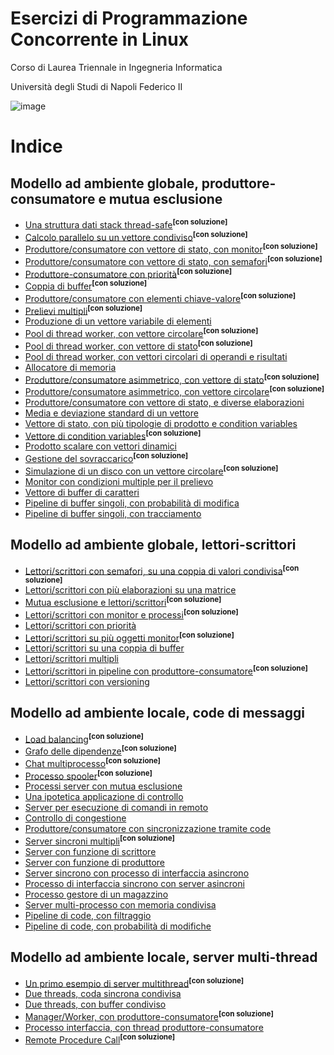 Esercizi di Programmazione Concorrente in Linux
===============================================

Corso di Laurea Triennale in Ingegneria Informatica

Università degli Studi di Napoli Federico II

![image](/images/wonderfull-illustration-running-penguin-260nw-1406001293.png)

# Indice

## Modello ad ambiente globale, produttore-consumatore e mutua esclusione

* [Una struttura dati stack thread-safe](ambiente_globale/produttore_consumatore/una_struttura_dati_stack_thread-safe)<sup><b>[con soluzione]</b></sup>
* [Calcolo parallelo su un vettore condiviso](ambiente_globale/produttore_consumatore/calcolo_parallelo_su_un_vettore_condiviso)<sup><b>[con soluzione]</b></sup>
* [Produttore/consumatore con vettore di stato, con monitor](ambiente_globale/produttore_consumatore/produttore-consumatore_con_vettore_di_stato_con_monitor)<sup><b>[con soluzione]</b></sup>
* [Produttore/consumatore con vettore di stato, con semafori](ambiente_globale/produttore_consumatore/produttore-consumatore_con_vettore_di_stato_con_semafori)<sup><b>[con soluzione]</b></sup>
* [Produttore-consumatore con priorità](ambiente_globale/produttore_consumatore/produttore-consumatore_con_priorita)<sup><b>[con soluzione]</b></sup>
* [Coppia di buffer](ambiente_globale/produttore_consumatore/coppia_di_buffer)<sup><b>[con soluzione]</b></sup>
* [Produttore/consumatore con elementi chiave-valore](ambiente_globale/produttore_consumatore/produttore-consumatore_con_elementi_chiave-valore)<sup><b>[con soluzione]</b></sup>
* [Prelievi multipli](ambiente_globale/produttore_consumatore/prelievi_multipli)<sup><b>[con soluzione]</b></sup>
* [Produzione di un vettore variabile di elementi](ambiente_globale/produttore_consumatore/produzione_di_un_vettore_variabile_di_elementi)
* [Pool di thread worker, con vettore circolare](ambiente_globale/produttore_consumatore/pool_di_thread_worker_con_vettore_circolare)<sup><b>[con soluzione]</b></sup>
* [Pool di thread worker, con vettore di stato](ambiente_globale/produttore_consumatore/pool_di_thread_worker_con_vettore_di_stato)<sup><b>[con soluzione]</b></sup>
* [Pool di thread worker, con vettori circolari di operandi e risultati](ambiente_globale/produttore_consumatore/pool_di_thread_worker_con_vettori_circolari_di_operandi_e_risultati)
* [Allocatore di memoria](ambiente_globale/produttore_consumatore/allocatore_di_memoria)
* [Produttore/consumatore asimmetrico, con vettore di stato](ambiente_globale/produttore_consumatore/produttore-consumatore_asimmetrico_con_vettore_di_stato)<sup><b>[con soluzione]</b></sup>
* [Produttore/consumatore asimmetrico, con vettore circolare](ambiente_globale/produttore_consumatore/produttore-consumatore_asimmetrico_con_vettore_circolare)<sup><b>[con soluzione]</b></sup>
* [Produttore/consumatore con vettore di stato, e diverse elaborazioni](ambiente_globale/produttore_consumatore/produttore-consumatore_con_vettore_di_stato_e_diverse_elaborazioni)
* [Media e deviazione standard di un vettore](ambiente_globale/produttore_consumatore/media_e_deviazione_standard_di_un_vettore)
* [Vettore di stato, con più tipologie di prodotto e condition variables](ambiente_globale/produttore_consumatore/vettore_di_stato_con_piu_tipologie_di_prodotto_e_condition_variables)
* [Vettore di condition variables](ambiente_globale/produttore_consumatore/vettore_di_condition_variables)<sup><b>[con soluzione]</b></sup>
* [Prodotto scalare con vettori dinamici](ambiente_globale/produttore_consumatore/prodotto_scalare_con_vettori_dinamici)
* [Gestione del sovraccarico](ambiente_globale/produttore_consumatore/gestione_del_sovraccarico)<sup><b>[con soluzione]</b></sup>
* [Simulazione di un disco con un vettore circolare](ambiente_globale/produttore_consumatore/simulazione_di_un_disco_con_un_vettore_circolare)<sup><b>[con soluzione]</b></sup>
* [Monitor con condizioni multiple per il prelievo](ambiente_globale/produttore_consumatore/monitor_con_condizioni_multiple_per_il_prelievo)
* [Vettore di buffer di caratteri](ambiente_globale/produttore_consumatore/vettore_di_buffer_di_caratteri)
* [Pipeline di buffer singoli, con probabilità di modifica](ambiente_globale/produttore_consumatore/pipeline_di_buffer_singoli_con_probabilita_di_modifica)
* [Pipeline di buffer singoli, con tracciamento](ambiente_globale/produttore_consumatore/pipeline_di_buffer_singoli_con_tracciamento)


## Modello ad ambiente globale, lettori-scrittori

* [Lettori/scrittori con semafori, su una coppia di valori condivisa](ambiente_globale/lettori_scrittori/lettori-scrittori_con_semafori_su_una_coppia_di_valori_condivisa)<sup><b>[con soluzione]</b></sup>
* [Lettori/scrittori con più elaborazioni su una matrice](ambiente_globale/lettori_scrittori/lettori-scrittori_con_piu_elaborazioni_su_una_matrice)
* [Mutua esclusione e lettori/scrittori](ambiente_globale/lettori_scrittori/mutua_esclusione_e_lettori-scrittori)<sup><b>[con soluzione]</b></sup>
* [Lettori/scrittori con monitor e processi](ambiente_globale/lettori_scrittori/lettori-scrittori_con_monitor_e_processi)<sup><b>[con soluzione]</b></sup>
* [Lettori/scrittori con priorità](ambiente_globale/lettori_scrittori/lettori-scrittori_con_priorita)
* [Lettori/scrittori su più oggetti monitor](ambiente_globale/lettori_scrittori/lettori-scrittori_su_piu_oggetti_monitor)<sup><b>[con soluzione]</b></sup>
* [Lettori/scrittori su una coppia di buffer](ambiente_globale/lettori_scrittori/lettori-scrittori_su_una_coppia_di_buffer)
* [Lettori/scrittori multipli](ambiente_globale/lettori_scrittori/lettori-scrittori_multipli)
* [Lettori/scrittori in pipeline con produttore-consumatore](ambiente_globale/lettori_scrittori/lettori-scrittori_in_pipeline_con_produttore-consumatore)<sup><b>[con soluzione]</b></sup>
* [Lettori/scrittori con versioning](ambiente_globale/lettori_scrittori/lettori-scrittori_con_versioning)


## Modello ad ambiente locale, code di messaggi

* [Load balancing](ambiente_locale/code_messaggi/load_balancing)<sup><b>[con soluzione]</b></sup>
* [Grafo delle dipendenze](ambiente_locale/code_messaggi/grafo_delle_dipendenze)<sup><b>[con soluzione]</b></sup>
* [Chat multiprocesso](ambiente_locale/code_messaggi/chat_multiprocesso)<sup><b>[con soluzione]</b></sup>
* [Processo spooler](ambiente_locale/code_messaggi/processo_spooler)<sup><b>[con soluzione]</b></sup>
* [Processi server con mutua esclusione](ambiente_locale/code_messaggi/processi_server_con_mutua_esclusione)
* [Una ipotetica applicazione di controllo](ambiente_locale/code_messaggi/una_ipotetica_applicazione_di_controllo)
* [Server per esecuzione di comandi in remoto](ambiente_locale/code_messaggi/server_per_esecuzione_di_comandi_in_remoto)
* [Controllo di congestione](ambiente_locale/code_messaggi/controllo_di_congestione)
* [Produttore/consumatore con sincronizzazione tramite code](ambiente_locale/code_messaggi/produttore-consumatore_con_sincronizzazione_tramite_code)
* [Server sincroni multipli](ambiente_locale/code_messaggi/server_sincroni_multipli)<sup><b>[con soluzione]</b></sup>
* [Server con funzione di scrittore](ambiente_locale/code_messaggi/server_con_funzione_di_scrittore)
* [Server con funzione di produttore](ambiente_locale/code_messaggi/server_con_funzione_di_produttore)
* [Server sincrono con processo di interfaccia asincrono](ambiente_locale/code_messaggi/server_sincrono_con_processo_di_interfaccia_asincrono)
* [Processo di interfaccia sincrono con server asincroni](ambiente_locale/code_messaggi/processo_di_interfaccia_sincrono_con_server_asincroni)
* [Processo gestore di un magazzino](ambiente_locale/code_messaggi/processo_gestore_di_un_magazzino)
* [Server multi-processo con memoria condivisa](ambiente_locale/code_messaggi/server_multi-processo_con_memoria_condivisa)
* [Pipeline di code, con filtraggio](ambiente_locale/code_messaggi/pipeline_di_code_con_filtraggio)
* [Pipeline di code, con probabilità di modifiche](ambiente_locale/code_messaggi/pipeline_di_code_con_probabilita_di_modifiche)


## Modello ad ambiente locale, server multi-thread

* [Un primo esempio di server multithread](ambiente_locale/server_multithread/un_primo_esempio_di_server_multithread)<sup><b>[con soluzione]</b></sup>
* [Due threads, coda sincrona condivisa](ambiente_locale/server_multithread/due_threads_coda_sincrona_condivisa)
* [Due threads, con buffer condiviso](ambiente_locale/server_multithread/due_threads_con_buffer_condiviso)
* [Manager/Worker, con produttore-consumatore](ambiente_locale/server_multithread/manager-worker_con_produttore-consumatore)<sup><b>[con soluzione]</b></sup>
* [Processo interfaccia, con thread produttore-consumatore](ambiente_locale/server_multithread/processo_interfaccia_con_produttore-consumatore)
* [Remote Procedure Call](ambiente_locale/server_multithread/remote_procedure_call)<sup><b>[con soluzione]</b></sup>


